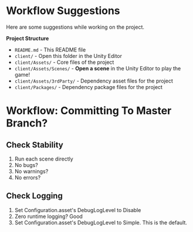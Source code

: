 # Workflow Suggestions

Here are some suggestions while working on the project.

**Project Structure**
* `README.md` - This README file
* `client/` - Open this folder in the Unity Editor
* `client/Assets/` - Core files of the project
* `client/Assets/Scenes/` - **Open a scene** in the Unity Editor to play the game!
* `client/Assets/3rdParty/` - Dependency asset files for the project
* `client/Packages/` - Dependency package files for the project

# Workflow: Committing To Master Branch?

## Check Stability
 1. Run each scene directly
 1. No bugs?
 1. No warnings?
 1. No errors?
 
 ## Check Logging
 1. Set Configuration.asset's DebugLogLevel to Disable
 1. Zero runtime logging? Good
 1. Set Configuration.asset's DebugLogLevel to Simple. This is the default.
